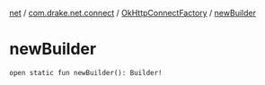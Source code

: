 [net](../../index.md) / [com.drake.net.connect](../index.md) / [OkHttpConnectFactory](index.md) / [newBuilder](./new-builder.md)

# newBuilder

`open static fun newBuilder(): Builder!`